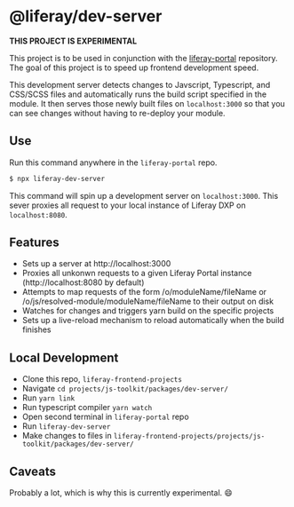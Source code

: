 # @liferay/dev-server

**THIS PROJECT IS EXPERIMENTAL**

This project is to be used in conjunction with the [liferay-portal](https://github.com/liferay/liferay-portal) repository. The goal of this project is to speed up frontend development speed.

This development server detects changes to Javscript, Typescript, and CSS/SCSS files and automatically runs the build script specified in the module. It then serves those newly built files on `localhost:3000` so that you can see changes without having to re-deploy your module.

## Use

Run this command anywhere in the `liferay-portal` repo.

```sh
$ npx liferay-dev-server
```

This command will spin up a development server on `localhost:3000`. This sever proxies all request to your local instance of Liferay DXP on `localhost:8080`.

## Features

-   Sets up a server at http://localhost:3000
-   Proxies all unkonwn requests to a given Liferay Portal instance (http://localhost:8080 by default)
-   Attempts to map requests of the form /o/moduleName/fileName or /o/js/resolved-module/moduleName/fileName to their output on disk
-   Watches for changes and triggers yarn build on the specific projects
-   Sets up a live-reload mechanism to reload automatically when the build finishes

## Local Development

-   Clone this repo, `liferay-frontend-projects`
-   Navigate `cd projects/js-toolkit/packages/dev-server/`
-   Run `yarn link`
-   Run typescript compiler `yarn watch`
-   Open second terminal in `liferay-portal` repo
-   Run `liferay-dev-server`
-   Make changes to files in `liferay-frontend-projects/projects/js-toolkit/packages/dev-server/`

## Caveats

Probably a lot, which is why this is currently experimental. 😄
